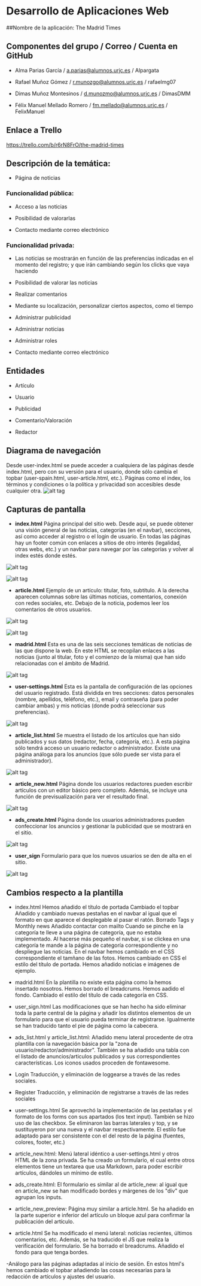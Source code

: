 # Desarrollo de Aplicaciones Web


##Nombre de la aplicación: The Madrid Times



## Componentes del grupo / Correo / Cuenta en GitHub
 
 - Alma Parias García / a.parias@alumnos.urjc.es / Alpargata

 - Rafael Muñoz Gómez / r.munozgo@alumnos.urjc.es / rafaelmg07

 - Dimas Muñoz Montesinos / d.munozmo@alumnos.urjc.es / DimasDMM

 - Félix Manuel Mellado Romero / fm.mellado@alumnos.urjc.es / FelixManuel



## Enlace a Trello

https://trello.com/b/r6rN8FrO/the-madrid-times



## Descripción de la temática:
 - Página de noticias

### Funcionalidad pública:
 
- Acceso a las noticias

 - Posibilidad de valorarlas

 - Contacto mediante correo electrónico

### Funcionalidad privada:
 - Las noticias se mostrarán en función de las preferencias indicadas en el momento del registro; y que irán cambiando según los clicks que vaya haciendo
 - Posibilidad de valorar las noticias
 - Realizar comentarios
 
- Mediante su localización, personalizar ciertos aspectos, como el tiempo

 - Administrar publicidad

 - Administrar noticias

 - Administrar roles

 - Contacto mediante correo electrónico



## Entidades

 - Artículo

 - Usuario
 
 - Publicidad

 - Comentario/Valoración

 - Redactor

## Diagrama de navegación
Desde user-index.html se puede acceder a cualquiera de las páginas desde index.html, pero con su versión para el usuario, donde sólo cambia el topbar (user-spain.html, user-article.html, etc.).
Páginas como el index, los términos y condiciones o la política y privacidad son accesibles desde cualquier otra.
![alt tag](https://github.com/DimasDMM/daw/blob/master/screenshots/Navigation_diagram.png)

## Capturas de pantalla

- **index.html**
Página principal del sitio web. Desde aquí, se puede obtener una visión general de las noticias, categorías (en el navbar), secciones, así como acceder al registro o el login de usuario. En todas las páginas hay un footer común con enlaces a sitios de otro interés (legalidad, otras webs, etc.) y un navbar para navegar por las categorías y volver al index estés donde estés.

![alt tag](https://github.com/DimasDMM/daw/blob/master/screenshots/index.jpg)

![alt tag](https://github.com/DimasDMM/daw/blob/master/screenshots/footer.jpg)

- **article.html**
Ejemplo de un artículo: titular, foto, subtítulo. A la derecha aparecen columnas sobre las últimas noticias, comentarios, conexión con redes sociales, etc. Debajo de la noticia, podemos leer los comentarios de otros usuarios.

![alt tag](https://github.com/DimasDMM/daw/blob/master/screenshots/articulo.jpg)

![alt tag](https://github.com/DimasDMM/daw/blob/master/screenshots/comentarios.jpg)

- **madrid.html**
Esta es una de las seis secciones temáticas de noticias de las que dispone la web. En este HTML se recopilan enlaces a las noticias (junto al titular, foto y el comienzo de la misma) que han sido relacionadas con el ámbito de Madrid.

![alt tag](https://github.com/DimasDMM/daw/blob/master/screenshots/madrid.jpg)

- **user-settings.html**
Esta es la pantalla de configuración de las opciones del usuario registrado. Está dividida en tres secciones: datos personales (nombre, apellidos, teléfono, etc.), email y contraseña (para poder cambiar ambas) y mis noticias (donde podrá seleccionar sus preferencias).

![alt tag](https://github.com/DimasDMM/daw/blob/master/screenshots/ajustes.jpg)

- **article_list.html**
Se muestra el listado de los artículos que han sido publicados y sus datos (redactor, fecha, categoría, etc.). A esta página sólo tendrá acceso un usuario redactor o administrador. Existe una página análoga para los anuncios (que sólo puede ser vista para el administrador).

![alt tag](https://github.com/DimasDMM/daw/blob/master/screenshots/lista_articulos.jpg)

- **article_new.html**
Página donde los usuarios redactores pueden escribir artículos con un editor básico pero completo. Además, se incluye una función de previsualización para ver el resultado final.

![alt tag](https://github.com/DimasDMM/daw/blob/master/screenshots/redactar_articulo.jpg)

- **ads_create.html**
Página donde los usuarios administradores pueden confeccionar los anuncios y gestionar la publicidad que se mostrará en el sitio.

![alt tag](https://github.com/DimasDMM/daw/blob/master/screenshots/redactar_anuncio.jpg)

- **user_sign**
Formulario para que los nuevos usuarios se den de alta en el sitio.

![alt tag](https://github.com/DimasDMM/daw/blob/master/screenshots/registro.jpg)

## Cambios respecto a la plantilla

 - index.html
 Hemos añadido el título de portada
 Cambiado el topbar
 Añadido y cambiado nuevas pestañas en el navbar al igual que el formato en que aparece el desplegable al pasar el ratón.
 Borrado Tags y Monthly news
 Añadido contactar con mailto
 Cuando se pinche en la categoría te lleve a una página de categoría, que no estaba implementado.
 Al hacerse más pequeño el navbar, si se clickea en una categoría te mande a la página de categoría correspondiente y no despliegue las noticias.
 En el navbar hemos cambiado en el CSS correspondiente el tamñano de las fotos.
 Hemos cambiado en CSS el estilo del título de portada.
 Hemos añadido noticias e imágenes de ejemplo.
 
 - madrid.html
 En la plantilla no existe esta página como la hemos insertado nosotros.
 Hemos borrado el breadcrums.
 Hemos aadido el fondo.
 Cambiado el estilo del título de cada categoría en CSS.
  
 - user_sign.html
 Las modificaciones que se han hecho ha sido eliminar toda la parte central de la página y añadir los distintos elementos de un formulario para que el usuario pueda terminar de registrarse. 
 Igualmente se han traducido tanto el pie de página como la cabecera.
  
 - ads_list.html y article_list.html:
 Añadido menu lateral procedente de otra plantilla con la navegación básica por la "zona de usuario/redactor/administrador". 
 También se ha añadido una tabla con el listado de anuncios/articulos publicados y sus correspondientes características. 
 Los iconos usados proceden de fontawesome.
  
 - Login
 Traducción, y eliminación de loggearse a través de las redes sociales.
 
 - Register 
 Traducción, y eliminación de registrarse a través de las redes sociales

 - user-settings.html 
 Se aprovechó la implementación de las pestañas y el formato de los forms con sus apartados (los text input). 
 También se hizo uso de las checkbox. Se eliminaron las barras laterales y top, y se sustituyeron por una nueva y el navbar respectivamente. 
 El estilo fue adaptado para ser consistente con el del resto de la página (fuentes, colores, footer, etc.)
 
 - article_new.html:
 Menú lateral idéntico a user-settings.html y otros HTML de la zona privada. 
 Se ha creado un formulario, el cual entre otros elementos tiene un textarea que usa Markdown, para poder escribir artículos, dándoles un mínimo de estilo.
 
 - ads_create.html:
 El formulario es similar al de article_new: al igual que en article_new se han modificado bordes y márgenes de los "div" que agrupan los inputs.
 
 - article_new_preview:
 Página muy similar a article.html. 
 Se ha añadido en la parte superior e inferior del artículo un bloque azul para confirmar la publicación del artículo.
 
 - article.html
 Se ha modificado el menú lateral: noticias recientes, últimos comentarios, etc. 
 Además, se ha traducido el JS que realiza la verificación del formulario.
 Se ha borrado el breadcrums.
 Añadido el fondo para que tenga bordes.
 
 -Análogo para las páginas adaptadas al inicio de sesión.
 En estos html's hemos cambiado el topbar añadiendo las cosas necesarias para la redacción de artículos y ajustes del usuario.